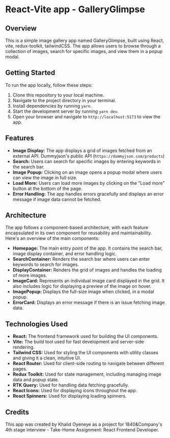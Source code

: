 # React-Vite app - GalleryGlimpse

## Overview

This is a simple image gallery app named GalleryGlimpse, built using React, vite, redux-toolkit, tailwindCSS. The app allows users to browse through a collection of images, search for specific images, and view them in a popup modal.

## Getting Started

To run the app locally, follow these steps:

1. Clone this repository to your local machine.
2. Navigate to the project directory in your terminal.
3. Install dependencies by running `yarn`.
4. Start the development server by running `yarn dev`.
5. Open your browser and navigate to `http://localhost:5173` to view the app.

## Features

- **Image Display:** The app displays a grid of images fetched from an external API. Dummyjson's public API (`https://dummyjson.com/products`)
- **Search:** Users can search for specific images by entering keywords in the search bar.
- **Image Popup:** Clicking on an image opens a popup modal where users can view the image in full size.
- **Load More:** Users can load more images by clicking on the "Load more" button at the bottom of the page.
- **Error Handling:** The app handles errors gracefully and displays an error message if image data cannot be fetched.

## Architecture

The app follows a component-based architecture, with each feature encapsulated in its own component for reusability and maintainability. Here's an overview of the main components:

- **Homepage:** The main entry point of the app. It contains the search bar, image display container, and error handling logic.
- **SearchContainer:** Renders the search bar where users can enter keywords to search for images.
- **DisplayContainer:** Renders the grid of images and handles the loading of more images.
- **ImageCard:** Represents an individual image card displayed in the grid. It also includes logic for displaying a preview of the image on hover.
- **ImagePopup:** Displays the full-size image when clicked, in a modal popup.
- **ErrorCard:** Displays an error message if there is an issue fetching image data.

## Technologies Used

- **React:** The frontend framework used for building the UI components.
- **Vite:** The build tool used for fast development and server-side rendering.
- **Tailwind CSS:** Used for styling the UI components with utility classes and giving it a clean, intuitive UI.
- **React Router:** Used for client-side routing to navigate between different pages.
- **Redux Toolkit:** Used for state management, including managing image data and popup state.
- **RTK Query:** Used for handling data fetching gracefully.
- **React Icons:** Used for displaying icons throughout the app.
- **React Spinners:** Used for displaying loading spinners.

## Credits

This app was created by Khalid Oyeneye as a project for 1840&Company's 4th stage interview - Take-Home Assignment: React Frontend Developer.

